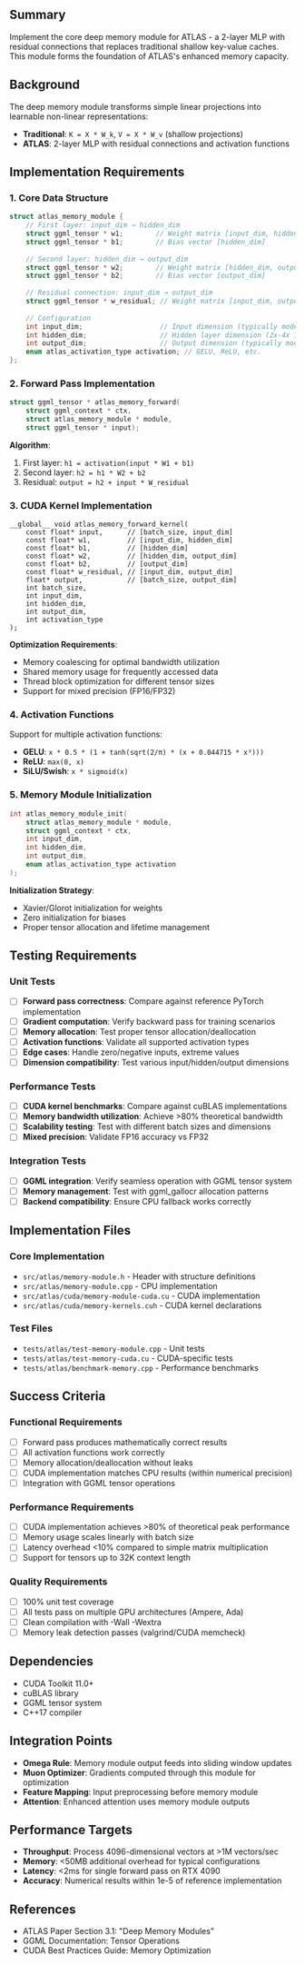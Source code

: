 ## Summary

Implement the core deep memory module for ATLAS - a 2-layer MLP with residual connections that replaces traditional shallow key-value caches. This module forms the foundation of ATLAS's enhanced memory capacity.

## Background

The deep memory module transforms simple linear projections into learnable non-linear representations:
- **Traditional**: `K = X * W_k`, `V = X * W_v` (shallow projections)
- **ATLAS**: 2-layer MLP with residual connections and activation functions

## Implementation Requirements

### 1. Core Data Structure
```c
struct atlas_memory_module {
    // First layer: input_dim → hidden_dim
    struct ggml_tensor * w1;        // Weight matrix [input_dim, hidden_dim]
    struct ggml_tensor * b1;        // Bias vector [hidden_dim]
    
    // Second layer: hidden_dim → output_dim  
    struct ggml_tensor * w2;        // Weight matrix [hidden_dim, output_dim]
    struct ggml_tensor * b2;        // Bias vector [output_dim]
    
    // Residual connection: input_dim → output_dim
    struct ggml_tensor * w_residual; // Weight matrix [input_dim, output_dim]
    
    // Configuration
    int input_dim;                   // Input dimension (typically model dim)
    int hidden_dim;                  // Hidden layer dimension (2x-4x input_dim)
    int output_dim;                  // Output dimension (typically model dim)
    enum atlas_activation_type activation; // GELU, ReLU, etc.
};
```

### 2. Forward Pass Implementation
```c
struct ggml_tensor * atlas_memory_forward(
    struct ggml_context * ctx,
    struct atlas_memory_module * module,
    struct ggml_tensor * input);
```

**Algorithm**:
1. First layer: `h1 = activation(input * W1 + b1)`
2. Second layer: `h2 = h1 * W2 + b2`  
3. Residual: `output = h2 + input * W_residual`

### 3. CUDA Kernel Implementation
```cuda
__global__ void atlas_memory_forward_kernel(
    const float* input,      // [batch_size, input_dim]
    const float* w1,         // [input_dim, hidden_dim]
    const float* b1,         // [hidden_dim] 
    const float* w2,         // [hidden_dim, output_dim]
    const float* b2,         // [output_dim]
    const float* w_residual, // [input_dim, output_dim]
    float* output,           // [batch_size, output_dim]
    int batch_size, 
    int input_dim, 
    int hidden_dim, 
    int output_dim,
    int activation_type
);
```

**Optimization Requirements**:
- Memory coalescing for optimal bandwidth utilization
- Shared memory usage for frequently accessed data
- Thread block optimization for different tensor sizes
- Support for mixed precision (FP16/FP32)

### 4. Activation Functions
Support for multiple activation functions:
- **GELU**: `x * 0.5 * (1 + tanh(sqrt(2/π) * (x + 0.044715 * x³)))`
- **ReLU**: `max(0, x)`
- **SiLU/Swish**: `x * sigmoid(x)`

### 5. Memory Module Initialization
```c
int atlas_memory_module_init(
    struct atlas_memory_module * module,
    struct ggml_context * ctx,
    int input_dim,
    int hidden_dim, 
    int output_dim,
    enum atlas_activation_type activation
);
```

**Initialization Strategy**:
- Xavier/Glorot initialization for weights
- Zero initialization for biases
- Proper tensor allocation and lifetime management

## Testing Requirements

### Unit Tests
- [ ] **Forward pass correctness**: Compare against reference PyTorch implementation
- [ ] **Gradient computation**: Verify backward pass for training scenarios
- [ ] **Memory allocation**: Test proper tensor allocation/deallocation
- [ ] **Activation functions**: Validate all supported activation types
- [ ] **Edge cases**: Handle zero/negative inputs, extreme values
- [ ] **Dimension compatibility**: Test various input/hidden/output dimensions

### Performance Tests  
- [ ] **CUDA kernel benchmarks**: Compare against cuBLAS implementations
- [ ] **Memory bandwidth utilization**: Achieve >80% theoretical bandwidth
- [ ] **Scalability testing**: Test with different batch sizes and dimensions
- [ ] **Mixed precision**: Validate FP16 accuracy vs FP32

### Integration Tests
- [ ] **GGML integration**: Verify seamless operation with GGML tensor system
- [ ] **Memory management**: Test with ggml_gallocr allocation patterns
- [ ] **Backend compatibility**: Ensure CPU fallback works correctly

## Implementation Files

### Core Implementation
- `src/atlas/memory-module.h` - Header with structure definitions
- `src/atlas/memory-module.cpp` - CPU implementation
- `src/atlas/cuda/memory-module-cuda.cu` - CUDA implementation
- `src/atlas/cuda/memory-kernels.cuh` - CUDA kernel declarations

### Test Files
- `tests/atlas/test-memory-module.cpp` - Unit tests
- `tests/atlas/test-memory-cuda.cu` - CUDA-specific tests
- `tests/atlas/benchmark-memory.cpp` - Performance benchmarks

## Success Criteria

### Functional Requirements
- [ ] Forward pass produces mathematically correct results
- [ ] All activation functions work correctly
- [ ] Memory allocation/deallocation without leaks
- [ ] CUDA implementation matches CPU results (within numerical precision)
- [ ] Integration with GGML tensor operations

### Performance Requirements
- [ ] CUDA implementation achieves >80% of theoretical peak performance
- [ ] Memory usage scales linearly with batch size
- [ ] Latency overhead <10% compared to simple matrix multiplication
- [ ] Support for tensors up to 32K context length

### Quality Requirements
- [ ] 100% unit test coverage
- [ ] All tests pass on multiple GPU architectures (Ampere, Ada)
- [ ] Clean compilation with -Wall -Wextra
- [ ] Memory leak detection passes (valgrind/CUDA memcheck)

## Dependencies
- CUDA Toolkit 11.0+
- cuBLAS library
- GGML tensor system
- C++17 compiler

## Integration Points
- **Omega Rule**: Memory module output feeds into sliding window updates
- **Muon Optimizer**: Gradients computed through this module for optimization
- **Feature Mapping**: Input preprocessing before memory module
- **Attention**: Enhanced attention uses memory module outputs

## Performance Targets
- **Throughput**: Process 4096-dimensional vectors at >1M vectors/sec
- **Memory**: <50MB additional overhead for typical configurations  
- **Latency**: <2ms for single forward pass on RTX 4090
- **Accuracy**: Numerical results within 1e-5 of reference implementation

## References
- ATLAS Paper Section 3.1: "Deep Memory Modules"
- GGML Documentation: Tensor Operations
- CUDA Best Practices Guide: Memory Optimization
